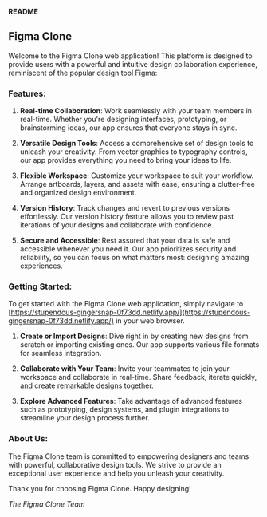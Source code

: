 **README**

## Figma Clone

Welcome to the Figma Clone web application! This platform is designed to provide users with a powerful and intuitive design collaboration experience, reminiscent of the popular design tool Figma:

### Features:

1. **Real-time Collaboration**: Work seamlessly with your team members in real-time. Whether you're designing interfaces, prototyping, or brainstorming ideas, our app ensures that everyone stays in sync.

2. **Versatile Design Tools**: Access a comprehensive set of design tools to unleash your creativity. From vector graphics to typography controls, our app provides everything you need to bring your ideas to life.

3. **Flexible Workspace**: Customize your workspace to suit your workflow. Arrange artboards, layers, and assets with ease, ensuring a clutter-free and organized design environment.

4. **Version History**: Track changes and revert to previous versions effortlessly. Our version history feature allows you to review past iterations of your designs and collaborate with confidence.

5. **Secure and Accessible**: Rest assured that your data is safe and accessible whenever you need it. Our app prioritizes security and reliability, so you can focus on what matters most: designing amazing experiences.

### Getting Started:

To get started with the Figma Clone web application, simply navigate to [https://stupendous-gingersnap-0f73dd.netlify.app/](https://stupendous-gingersnap-0f73dd.netlify.app/) in your web browser.

1. **Create or Import Designs**: Dive right in by creating new designs from scratch or importing existing ones. Our app supports various file formats for seamless integration.

2. **Collaborate with Your Team**: Invite your teammates to join your workspace and collaborate in real-time. Share feedback, iterate quickly, and create remarkable designs together.

3. **Explore Advanced Features**: Take advantage of advanced features such as prototyping, design systems, and plugin integrations to streamline your design process further.


### About Us:

The Figma Clone team is committed to empowering designers and teams with powerful, collaborative design tools. We strive to provide an exceptional user experience and help you unleash your creativity.

Thank you for choosing Figma Clone. Happy designing!

*The Figma Clone Team*